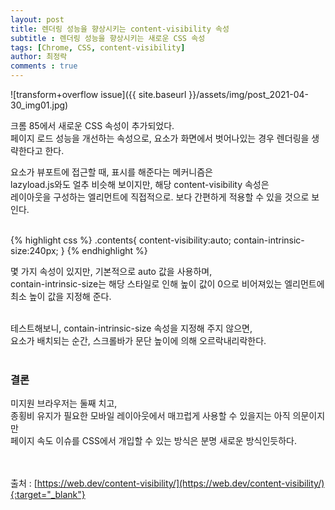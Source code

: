 ```yaml
---
layout: post
title: 렌더링 성능을 향상시키는 content-visibility 속성
subtitle : 렌더링 성능을 향상시키는 새로운 CSS 속성
tags: [Chrome, CSS, content-visibility]
author: 최정락
comments : true
---
```


![transform+overflow issue]({{ site.baseurl }}/assets/img/post_2021-04-30_img01.jpg)
<br>

크롬 85에서 새로운 CSS 속성이 추가되었다.  
페이지 로드 성능을 개선하는 속성으로, 요소가 화면에서 벗어나있는 경우 렌더링을 생략한다고 한다.
<br>

요소가 뷰포트에 접근할 때, 표시를 해준다는 메커니즘은  
lazyload.js와도 얼추 비슷해 보이지만, 해당 content-visibility 속성은  
레이아웃을 구성하는 엘리먼트에 직접적으로. 보다 간편하게 적용할 수 있을 것으로 보인다.  
<br>

{% highlight css %}
.contents{
    content-visibility:auto;
    contain-intrinsic-size:240px;
}
{% endhighlight %}
<br>

몇 가지 속성이 있지만, 기본적으로 auto 값을 사용하며,  
contain-intrinsic-size는 해당 스타일로 인해 높이 값이 0으로 비어져있는 엘리먼트에
최소 높이 값을 지정해 준다.  
<br>

테스트해보니,
contain-intrinsic-size 속성을 지정해 주지 않으면,  
요소가 배치되는 순간, 스크롤바가 문단 높이에 의해 오르락내리락한다.
<br><br>

### 결론
미지원 브라우저는 둘째 치고,  
종횡비 유지가 필요한 모바일 레이아웃에서 매끄럽게 사용할 수 있을지는 아직 의문이지만  
페이지 속도 이슈를 CSS에서 개입할 수 있는 방식은 분명 새로운 방식인듯하다.  
<br><br>

출처 : [https://web.dev/content-visibility/](https://web.dev/content-visibility/){:target="_blank"}